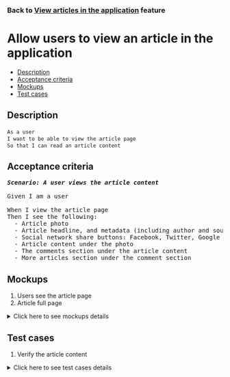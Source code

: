 ### Back to [View articles in the application](../../) feature

# Allow users to view an article in the application

- [Description](#description)
- [Acceptance criteria](#acceptance-criteria)
- [Mockups](#mockups)
- [Test cases](#test-cases)

## Description

    As a user
    I want to be able to view the article page
    So that I can read an article content

## Acceptance criteria

<pre>
<b><i>Scenario: A user views the article content</i></b>

Given I am a user

When I view the article page
Then I see the following:
  - Article photo
  - Article headline, and metadata (including author and source)
  - Social network share buttons: Facebook, Twitter, Google +
  - Article content under the photo
  - The comments section under the article content
  - More articles section under the comment section
</pre>

## Mockups

1. Users see the article page
2. Article full page

<details>
  <summary>Click here to see mockups details</summary>

**1. Users see the article page:**

![Users see the article page](/sports_hub_portal/mobile_application_features/articles_view/images/application_article_page.png)

**2. Article full page:**

![Article full page](/sports_hub_portal/mobile_application_features/articles_view/images/article_page.png)

</details>

## Test cases

1. Verify the article content

<details>
  <summary>Click here to see test cases details</summary>

### **#1. Verify the article content**

|Preconditions|Steps|Expected result
------|-------|----------
||1) Go to any category</br>2) Select the article</br>3) Examine the article page content|2) The article page is opened</br>3) The article corresponds to the mockup|
</details>
